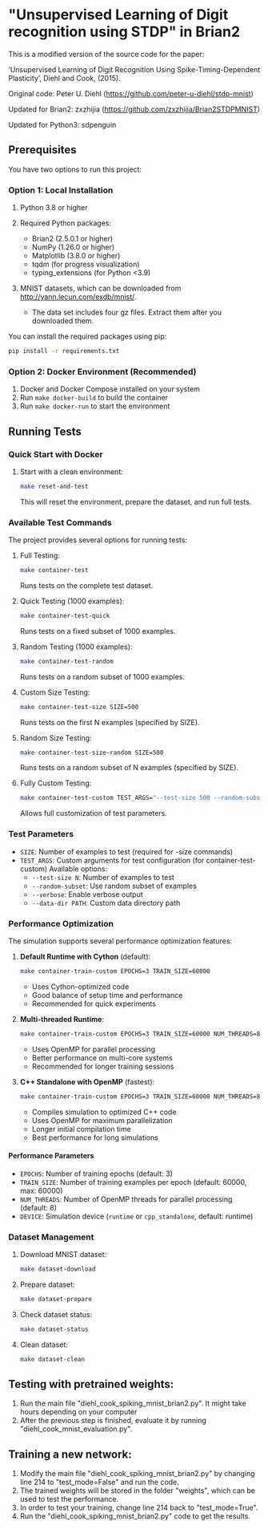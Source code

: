 # "Unsupervised Learning of Digit recognition using STDP" in Brian2

This is a modified version of the source code for the paper:

‘Unsupervised Learning of Digit Recognition Using Spike-Timing-Dependent Plasticity’, Diehl and Cook, (2015).

Original code: Peter U. Diehl (https://github.com/peter-u-diehl/stdp-mnist)

Updated for Brian2: zxzhijia (https://github.com/zxzhijia/Brian2STDPMNIST)

Updated for Python3: sdpenguin

## Prerequisites

You have two options to run this project:

### Option 1: Local Installation

1. Python 3.8 or higher
2. Required Python packages:
   * Brian2 (2.5.0.1 or higher)
   * NumPy (1.26.0 or higher)
   * Matplotlib (3.8.0 or higher)
   * tqdm (for progress visualization)
   * typing_extensions (for Python <3.9)

3. MNIST datasets, which can be downloaded from http://yann.lecun.com/exdb/mnist/. 
   * The data set includes four gz files. Extract them after you downloaded them.

You can install the required packages using pip:
```bash
pip install -r requirements.txt
```

### Option 2: Docker Environment (Recommended)

1. Docker and Docker Compose installed on your system
2. Run `make docker-build` to build the container
3. Run `make docker-run` to start the environment

## Running Tests

### Quick Start with Docker

1. Start with a clean environment:
   ```bash
   make reset-and-test
   ```
   This will reset the environment, prepare the dataset, and run full tests.

### Available Test Commands

The project provides several options for running tests:

1. Full Testing:
   ```bash
   make container-test
   ```
   Runs tests on the complete test dataset.

2. Quick Testing (1000 examples):
   ```bash
   make container-test-quick
   ```
   Runs tests on a fixed subset of 1000 examples.

3. Random Testing (1000 examples):
   ```bash
   make container-test-random
   ```
   Runs tests on a random subset of 1000 examples.

4. Custom Size Testing:
   ```bash
   make container-test-size SIZE=500
   ```
   Runs tests on the first N examples (specified by SIZE).

5. Random Size Testing:
   ```bash
   make container-test-size-random SIZE=500
   ```
   Runs tests on a random subset of N examples (specified by SIZE).

6. Fully Custom Testing:
   ```bash
   make container-test-custom TEST_ARGS="--test-size 500 --random-subset --verbose"
   ```
   Allows full customization of test parameters.

### Test Parameters

- `SIZE`: Number of examples to test (required for -size commands)
- `TEST_ARGS`: Custom arguments for test configuration (for container-test-custom)
  Available options:
  - `--test-size N`: Number of examples to test
  - `--random-subset`: Use random subset of examples
  - `--verbose`: Enable verbose output
  - `--data-dir PATH`: Custom data directory path

### Performance Optimization

The simulation supports several performance optimization features:

1. **Default Runtime with Cython** (default):
   ```bash
   make container-train-custom EPOCHS=3 TRAIN_SIZE=60000
   ```
   - Uses Cython-optimized code
   - Good balance of setup time and performance
   - Recommended for quick experiments

2. **Multi-threaded Runtime**:
   ```bash
   make container-train-custom EPOCHS=3 TRAIN_SIZE=60000 NUM_THREADS=8
   ```
   - Uses OpenMP for parallel processing
   - Better performance on multi-core systems
   - Recommended for longer training sessions

3. **C++ Standalone with OpenMP** (fastest):
   ```bash
   make container-train-custom EPOCHS=3 TRAIN_SIZE=60000 NUM_THREADS=8 DEVICE=cpp_standalone
   ```
   - Compiles simulation to optimized C++ code
   - Uses OpenMP for maximum parallelization
   - Longer initial compilation time
   - Best performance for long simulations

#### Performance Parameters

- `EPOCHS`: Number of training epochs (default: 3)
- `TRAIN_SIZE`: Number of training examples per epoch (default: 60000, max: 60000)
- `NUM_THREADS`: Number of OpenMP threads for parallel processing (default: 8)
- `DEVICE`: Simulation device (`runtime` or `cpp_standalone`, default: runtime)

### Dataset Management

1. Download MNIST dataset:
   ```bash
   make dataset-download
   ```

2. Prepare dataset:
   ```bash
   make dataset-prepare
   ```

3. Check dataset status:
   ```bash
   make dataset-status
   ```

4. Clean dataset:
   ```bash
   make dataset-clean
   ```

## Testing with pretrained weights:

1. Run the main file "diehl_cook_spiking_mnist_brian2.py". It might take hours depending on your computer 
2. After the previous step is finished, evaluate it by running "diehl_cook_mnist_evaluation.py".

## Training a new network:

1. Modify the main file "diehl_cook_spiking_mnist_brian2.py" by changing line 214 to "test_mode=False" and run the code. 
2. The trained weights will be stored in the folder "weights", which can be used to test the performance.
3. In order to test your training, change line 214 back to "test_mode=True". 
4. Run the "diehl_cook_spiking_mnist_brian2.py" code to get the results. 
